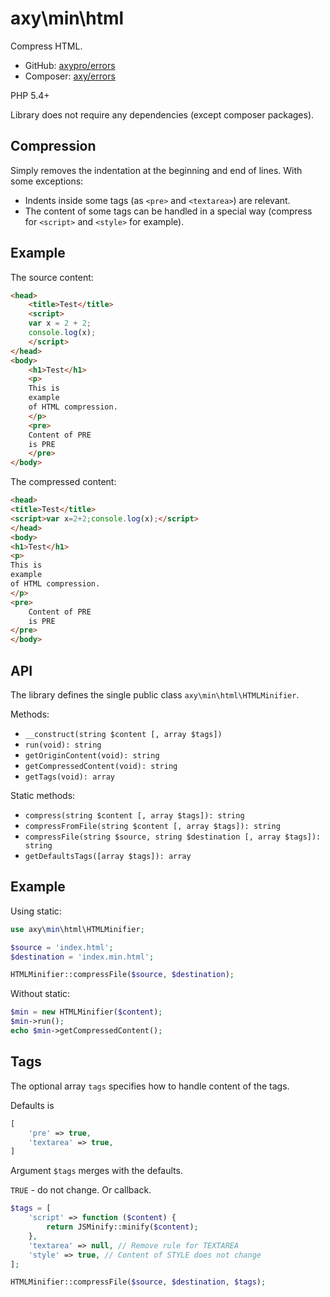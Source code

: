 # axy\min\html

Compress HTML.

* GitHub: [axypro/errors](https://github.com/axypro/min-html)
* Composer: [axy/errors](https://packagist.org/packages/axy/min-html)

PHP 5.4+

Library does not require any dependencies (except composer packages).

## Сompression

Simply removes the indentation at the beginning and end of lines.
With some exceptions:

* Indents inside some tags (as `<pre>` and `<textarea>`) are relevant.
* The content of some tags can be handled in a special way (compress for `<script>` and `<style>` for example).

## Example

The source content:

```html
<head>
    <title>Test</title>
    <script>
    var x = 2 + 2;
    console.log(x);
    </script>
</head>
<body>
    <h1>Test</h1>
    <p>
    This is
    example
    of HTML compression.
    </p>
    <pre>
    Content of PRE
    is PRE
    </pre>
</body>
```

The compressed content:

```html
<head>
<title>Test</title>
<script>var x=2+2;console.log(x);</script>
</head>
<body>
<h1>Test</h1>
<p>
This is
example
of HTML compression.
</p>
<pre>
    Content of PRE
    is PRE
</pre>
</body>
```

## API

The library defines the single public class `axy\min\html\HTMLMinifier`.

Methods:

* `__construct(string $content [, array $tags])`
* `run(void): string`
* `getOriginContent(void): string`
* `getCompressedContent(void): string`
* `getTags(void): array`

Static methods:

* `compress(string $content [, array $tags]): string`
* `compressFromFile(string $content [, array $tags]): string`
* `compressFile(string $source, string $destination [, array $tags]): string`
* `getDefaultsTags([array $tags]): array`

## Example

Using static:

```php
use axy\min\html\HTMLMinifier;

$source = 'index.html';
$destination = 'index.min.html';

HTMLMinifier::compressFile($source, $destination);
```

Without static:

```php
$min = new HTMLMinifier($content);
$min->run();
echo $min->getCompressedContent();
```

## Tags

The optional array `tags` specifies how to handle content of the tags.

Defaults is

```php
[
    'pre' => true,
    'textarea' => true,
]
```

Argument `$tags` merges with the defaults.

`TRUE` - do not change.
Or callback.

```php
$tags = [
    'script' => function ($content) {
        return JSMinify::minify($content);
    },
    'textarea' => null, // Remove rule for TEXTAREA
    'style' => true, // Content of STYLE does not change
];

HTMLMinifier::compressFile($source, $destination, $tags);
```

